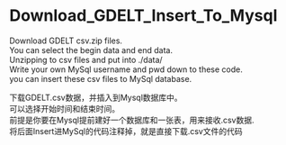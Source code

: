 # Download_GDELT_Insert_To_Mysql

Download GDELT csv.zip files.    
You can select the begin data and end data.       
Unzipping to csv files and put into ./data/   
Write your own MySql username and pwd down to these code.    
you can insert these csv files to MySql database.                    



下载GDELT.csv数据，并插入到Mysql数据库中。   
可以选择开始时间和结束时间。   
前提是你要在Mysql提前建好一个数据库和一张表，用来接收.csv数据.   
将后面Insert进MySql的代码注释掉，就是直接下载.csv文件的代码   


